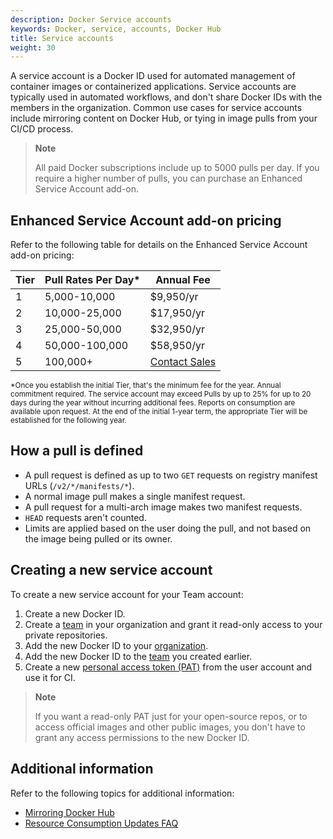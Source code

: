 ```yaml
---
description: Docker Service accounts
keywords: Docker, service, accounts, Docker Hub
title: Service accounts
weight: 30
---
```


A service account is a Docker ID used for automated management of container images or containerized applications. Service accounts are typically used in automated workflows, and don't share Docker IDs with the members in the organization. Common use cases for service accounts include mirroring content on Docker Hub, or tying in image pulls from your CI/CD process.

> **Note**
>
> All paid Docker subscriptions include up to 5000 pulls per day. If you require a higher number of pulls, you can purchase an Enhanced Service Account add-on.

## Enhanced Service Account add-on pricing

Refer to the following table for details on the Enhanced Service Account add-on pricing:

| Tier | Pull Rates Per Day* | Annual Fee |
| ------ | ------ | ------ |
| 1 | 5,000-10,000 | $9,950/yr |
| 2 | 10,000-25,000 | $17,950/yr |
| 3 | 25,000-50,000 | $32,950/yr |
| 4 | 50,000-100,000 | $58,950/yr |
| 5 | 100,000+ | [Contact Sales](https://www.docker.com/pricing/contact-sales/) |

<sub>*Once you establish the initial Tier, that's the minimum fee for the year. Annual commitment required. The service account may exceed Pulls by up to 25% for up to 20 days during the year without incurring additional fees. Reports on consumption are available upon request. At the end of the initial 1-year term, the appropriate Tier will be established for the following year.<sub>

## How a pull is defined

- A pull request is defined as up to two `GET` requests on registry manifest URLs (`/v2/*/manifests/*`).
- A normal image pull makes a single manifest request.
- A pull request for a multi-arch image makes two manifest requests.
- `HEAD` requests aren't counted.
- Limits are applied based on the user doing the pull, and not based on the image being pulled or its owner.

## Creating a new service account

To create a new service account for your Team account:

1. Create a new Docker ID.
2. Create a [team](orgs.md#create-a-team) in your organization and grant it read-only access to your private repositories.
3. Add the new Docker ID to your [organization](orgs.md).
4. Add the new Docker ID  to the [team](orgs.md#create-a-team) you created earlier.
5. Create a new [personal access token (PAT)](/access-tokens.md) from the user account and use it for CI.

> **Note**
>
> If you want a read-only PAT just for your open-source repos, or to access
official images and other public images, you don't have to grant any access permissions to the new Docker ID.

## Additional information

Refer to the following topics for additional information:

- [Mirroring Docker Hub](../registry/recipes/mirror.md)
- [Resource Consumption Updates FAQ](https://www.docker.com/pricing/resource-consumption-updates)
